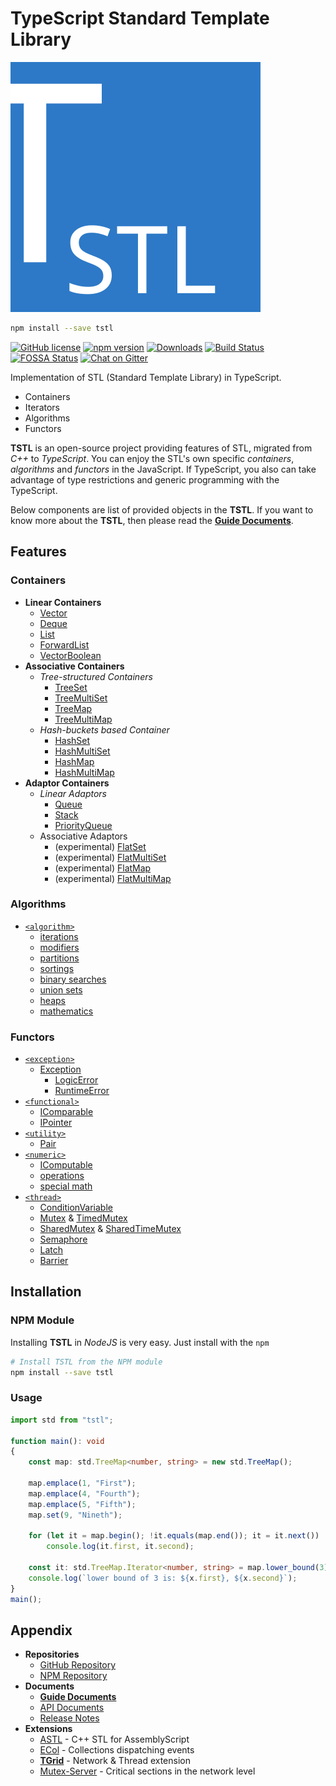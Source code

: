 # TypeScript Standard Template Library
![TSTL logo](https://raw.githubusercontent.com/samchon/logos/master/tstl.svg?token=ADEMSNKR53UIHDFF5VDPHBLBZ4M4U)

```bash
npm install --save tstl
```

[![GitHub license](https://img.shields.io/badge/license-MIT-blue.svg)](https://github.com/samchon/tstl/blob/master/LICENSE)
[![npm version](https://badge.fury.io/js/tstl.svg)](https://www.npmjs.com/package/tstl)
[![Downloads](https://img.shields.io/npm/dm/tstl.svg)](https://www.npmjs.com/package/tstl)
[![Build Status](https://github.com/samchon/tstl/workflows/build/badge.svg)](https://github.com/samchon/tstl/actions?query=workflow%3Abuild)
[![FOSSA Status](https://app.fossa.io/api/projects/git%2Bgithub.com%2Fsamchon%2Ftstl.svg?type=shield)](https://app.fossa.io/projects/git%2Bgithub.com%2Fsamchon%2Ftstl?ref=badge_shield)
[![Chat on Gitter](https://badges.gitter.im/samchon/tstl.svg)](https://gitter.im/samchon/tstl?utm_source=badge&utm_medium=badge&utm_campaign=pr-badge&utm_content=badge)

Implementation of STL (Standard Template Library) in TypeScript.
  - Containers
  - Iterators
  - Algorithms
  - Functors

**TSTL** is an open-source project providing features of STL, migrated from *C++* to *TypeScript*. You can enjoy the STL's own specific *containers*, *algorithms* and *functors* in the JavaScript. If TypeScript, you also can take advantage of type restrictions and generic programming with the TypeScript.

Below components are list of provided objects in the **TSTL**. If you want to know more about the **TSTL**, then please read the [**Guide Documents**](https://github.com/samchon/tstl/wiki).




## Features
### Containers
  - **Linear Containers**
    - [Vector](https://samchon.github.io/tstl/api/classes/std.vector.html)
    - [Deque](https://samchon.github.io/tstl/api/classes/std.deque.html)
    - [List](https://samchon.github.io/tstl/api/classes/std.list.html)
    - [ForwardList](https://samchon.github.io/tstl/api/classes/std.forwardlist.html)
    - [VectorBoolean](https://samchon.github.io/tstl/api/classes/std.vectorboolean.html)
  - **Associative Containers**
    - *Tree-structured Containers*
      - [TreeSet](https://samchon.github.io/tstl/api/classes/std.treeset.html)
      - [TreeMultiSet](https://samchon.github.io/tstl/api/classes/std.treemultiset.html)
      - [TreeMap](https://samchon.github.io/tstl/api/classes/std.treemap.html)
      - [TreeMultiMap](https://samchon.github.io/tstl/api/classes/std.treemultimap.html)
    - *Hash-buckets based Container*
      - [HashSet](https://samchon.github.io/tstl/api/classes/std.hashset.html)
      - [HashMultiSet](https://samchon.github.io/tstl/api/classes/std.hashmultiset.html)
      - [HashMap](https://samchon.github.io/tstl/api/classes/std.hashmap.html)
      - [HashMultiMap](https://samchon.github.io/tstl/api/classes/std.hashmultimap.html)
  - **Adaptor Containers**
    - *Linear Adaptors*
      - [Queue](https://samchon.github.io/tstl/api/classes/std.queue.html)
      - [Stack](https://samchon.github.io/tstl/api/classes/std.stack.html)
      - [PriorityQueue](https://samchon.github.io/tstl/api/classes/std.priorityqueue.html)
    - Associative Adaptors
      - (experimental) [FlatSet](https://samchon.github.io/tstl/api/classes/std_experimental.flatset.html)
      - (experimental) [FlatMultiSet](https://samchon.github.io/tstl/api/classes/std_experimental.flatmultiset.html)
      - (experimental) [FlatMap](https://samchon.github.io/tstl/api/classes/std_experimental.flatmap.html)
      - (experimental) [FlatMultiMap](https://samchon.github.io/tstl/api/classes/std_experimental.flatmultimap.html)

### Algorithms
- [`<algorithm>`](http://www.cplusplus.com/reference/algorithm/)
    - [iterations](https://github.com/samchon/tstl/blob/master/src/algorithm/iterations.ts)
    - [modifiers](https://github.com/samchon/tstl/blob/master/src/algorithm/modifiers.ts)
    - [partitions](https://github.com/samchon/tstl/blob/master/src/algorithm/partitions.ts)
    - [sortings](https://github.com/samchon/tstl/blob/master/src/algorithm/sortings.ts)
    - [binary searches](https://github.com/samchon/tstl/blob/master/src/algorithm/binary_searches.ts)
    - [union sets](https://github.com/samchon/tstl/blob/master/src/algorithm/union_sets.ts)
    - [heaps](https://github.com/samchon/tstl/blob/master/src/algorithm/heaps.ts)
    - [mathematics](https://github.com/samchon/tstl/blob/master/src/algorithm/mathematics.ts)

### Functors
  - [`<exception>`](http://www.cplusplus.com/reference/exception/)
    - [Exception](https://samchon.github.io/tstl/api/classes/std.exception.html)
      - [LogicError](https://samchon.github.io/tstl/api/classes/std.logicerror.html)
      - [RuntimeError](https://samchon.github.io/tstl/api/classes/std.runtimeerror.html)
  - [`<functional>`](http://www.cplusplus.com/reference/functional/)
    - [IComparable](https://samchon.github.io/tstl/api/interfaces/std.icomparable.html)
    - [IPointer](https://samchon.github.io/tstl/api/interfaces/std.ipointer.html)
  - [`<utility>`](http://www.cplusplus.com/reference/utility/)
    - [Pair](https://samchon.github.io/tstl/api/classes/std.pair.html)
  - [`<numeric>`](http://en.cppreference.com/w/cpp/numeric)
    - [IComputable](https://github.com/samchon/tstl/blob/master/src/numeric/IComputable.ts)
    - [operations](https://github.com/samchon/tstl/blob/master/src/numeric/operations.ts)
    - [special math](http://en.cppreference.com/w/cpp/numeric/special_math)
  - [`<thread>`](https://github.com/samchon/tstl/blob/master/src/thread.ts)
    - [ConditionVariable](https://samchon.github.io/tstl/api/classes/std.conditionvariable.html)
    - [Mutex](https://samchon.github.io/tstl/api/classes/std.mutex.html) & [TimedMutex](https://samchon.github.io/tstl/api/classes/std.timedmutex.html)
    - [SharedMutex](https://samchon.github.io/tstl/api/classes/std.sharedmutex.html) & [SharedTimeMutex](https://samchon.github.io/tstl/api/classes/std.sharedtimedmutex.html)
    - [Semaphore](https://samchon.github.io/tstl/api/classes/std.semaphore.html)
    - [Latch](https://samchon.github.io/tstl/api/classes/std.latch.html)
    - [Barrier](https://samchon.github.io/tstl/api/classes/std.barrier.html)




## Installation
### NPM Module
Installing **TSTL** in *NodeJS* is very easy. Just install with the `npm`

```bash
# Install TSTL from the NPM module
npm install --save tstl
```

### Usage
``` typescript
import std from "tstl";

function main(): void
{
    const map: std.TreeMap<number, string> = new std.TreeMap();

    map.emplace(1, "First");
    map.emplace(4, "Fourth");
    map.emplace(5, "Fifth");
    map.set(9, "Nineth");

    for (let it = map.begin(); !it.equals(map.end()); it = it.next())
        console.log(it.first, it.second);

    const it: std.TreeMap.Iterator<number, string> = map.lower_bound(3);
    console.log(`lower bound of 3 is: ${x.first}, ${x.second}`);
}
main();
```




## Appendix
  - **Repositories**
    - [GitHub Repository](https://github.com/samchon/tstl)
    - [NPM Repository](https://www.npmjs.com/package/tstl)
  - **Documents**
    - [**Guide Documents**](https://github.com/samchon/tstl/wiki)
    - [API Documents](https://samchon.github.io/tstl/api)
    - [Release Notes](https://github.com/samchon/tstl/releases)
  - **Extensions**
    - [ASTL](https://github.com/samchon/astl) - C++ STL for AssemblyScript
    - [ECol](https://github.com/samchon/ecol) - Collections dispatching events
    - [**TGrid**](https://github.com/samchon/tgrid) - Network & Thread extension
    - [Mutex-Server](https://github.com/samchon/mutex-server) - Critical sections in the network level